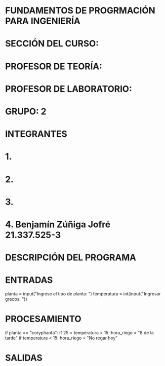 # FUNDAMENTOS DE PROGRMACIÓN PARA INGENIERÍA
# SECCIÓN DEL CURSO:
# PROFESOR DE TEORÍA:
# PROFESOR DE LABORATORIO:
# GRUPO: 2
# INTEGRANTES
# 1.
# 2.
# 3.
# 4. Benjamín Zúñiga Jofré 21.337.525-3
# DESCRIPCIÓN DEL PROGRAMA 

# ENTRADAS
planta = input("Ingrese el tipo de planta: ") 
temperatura = int(input("Ingresar grados: "))

# PROCESAMIENTO

if planta == "coryphanta":
    if 25 > temperatura > 15:
        hora_riego = "8 de la tarde"
    if temperatura < 15:
        hora_riego = "No regar hoy"
# SALIDAS
